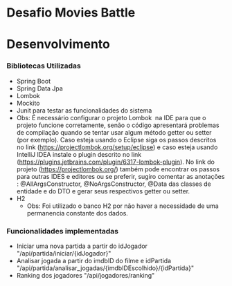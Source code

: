 # Desafio Movies Battle

# Desenvolvimento
### Bibliotecas Utilizadas
- Spring Boot
- Spring Data Jpa
- Lombok
- Mockito
- Junit para testar as funcionalidades do sistema
- Obs: É necessário configurar o projeto Lombok  na IDE para que o projeto funcione corretamente, senão o código apresentará problemas de compilação quando se tentar usar algum método getter ou setter (por exemplo). Caso esteja usando o Eclipse siga os passos descritos no link (https://projectlombok.org/setup/eclipse) e caso esteja usando IntelliJ IDEA instale o plugin descrito no link (https://plugins.jetbrains.com/plugin/6317-lombok-plugin). No link do projeto (https://projectlombok.org/) também pode encontrar os passos para outras IDES e editores ou se preferir, sugiro comentar as anotações : @AllArgsConstructor, @NoArgsConstructor, @Data das classes de entidade e do DTO e gerar seus respectivos getter ou setter.
- H2
    - Obs: Foi utilizado o banco H2 por não haver a necessidade de uma permanencia constante dos dados.


### Funcionalidades implementadas
- Iniciar uma nova partida a partir do idJogador "/api/partida/iniciar/{idJogador}"
- Analisar jogada a partir do imdbID do filme e idPartida "/api/partida/analisar_jogadas/{imdbIDEscolhido}/{idPartida}"
- Ranking dos jogadores "/api/jogadores/ranking"